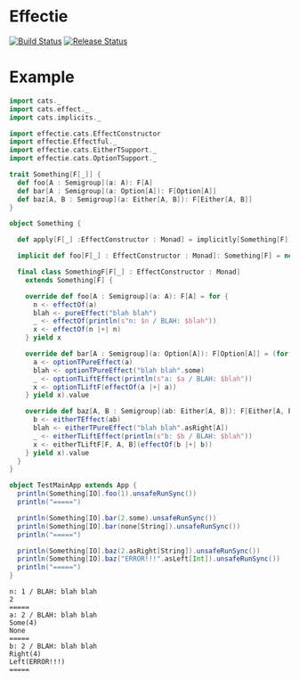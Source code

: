 # Effectie

[![Build Status](https://github.com/Kevin-Lee/effectie/workflows/Build%20All/badge.svg)](https://github.com/Kevin-Lee/effectie/actions?workflow=Build+All)
[![Release Status](https://github.com/Kevin-Lee/effectie/workflows/Release/badge.svg)](https://github.com/Kevin-Lee/effectie/actions?workflow=Release)


# Example
```scala
import cats._
import cats.effect._
import cats.implicits._

import effectie.cats.EffectConstructor
import effectie.Effectful._
import effectie.cats.EitherTSupport._
import effectie.cats.OptionTSupport._

trait Something[F[_]] {
  def foo[A : Semigroup](a: A): F[A]
  def bar[A : Semigroup](a: Option[A]): F[Option[A]]
  def baz[A, B : Semigroup](a: Either[A, B]): F[Either[A, B]]
}

object Something {

  def apply[F[_] :EffectConstructor : Monad] = implicitly[Something[F]]

  implicit def foo[F[_] : EffectConstructor : Monad]: Something[F] = new SomethingF[F]

  final class SomethingF[F[_] : EffectConstructor : Monad]
    extends Something[F] {

    override def foo[A : Semigroup](a: A): F[A] = for {
      n <- effectOf(a)
      blah <- pureEffect("blah blah")
      _ <- effectOf(println(s"n: $n / BLAH: $blah"))
      x <- effectOf(n |+| n)
    } yield x

    override def bar[A : Semigroup](a: Option[A]): F[Option[A]] = (for {
      a <- optionTPureEffect(a)
      blah <- optionTPureEffect("blah blah".some)
      _ <- optionTLiftEffect(println(s"a: $a / BLAH: $blah"))
      x <- optionTLiftF(effectOf(a |+| a))
    } yield x).value

    override def baz[A, B : Semigroup](ab: Either[A, B]): F[Either[A, B]] = (for {
      b <- eitherTEffect(ab)
      blah <- eitherTPureEffect("blah blah".asRight[A])
      _ <- eitherTLiftEffect(println(s"b: $b / BLAH: $blah"))
      x <- eitherTLiftF[F, A, B](effectOf(b |+| b))
    } yield x).value
  }
}

object TestMainApp extends App {
  println(Something[IO].foo(1).unsafeRunSync())
  println("=====")

  println(Something[IO].bar(2.some).unsafeRunSync())
  println(Something[IO].bar(none[String]).unsafeRunSync())
  println("=====")

  println(Something[IO].baz(2.asRight[String]).unsafeRunSync())
  println(Something[IO].baz("ERROR!!!".asLeft[Int]).unsafeRunSync())
  println("=====")
}

```
```
n: 1 / BLAH: blah blah
2
=====
a: 2 / BLAH: blah blah
Some(4)
None
=====
b: 2 / BLAH: blah blah
Right(4)
Left(ERROR!!!)
=====
```